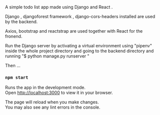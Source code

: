 A simple todo  list app made using Django and React .


Django , djangoforest framework , django-cors-headers installed are used by the backend.

Axios, bootstrap and reactstrap are used together with React for the fronend.

Run the Django server by activating a virtual environment using "pipenv" inside the whole project directory and going to the backend directory and running "$ python manage.py runserver "

Then ...


### `npm start`

Runs the app in the development mode.\
Open [http://localhost:3000](http://localhost:3000) to view it in your browser.

The page will reload when you make changes.\
You may also see any lint errors in the console.
